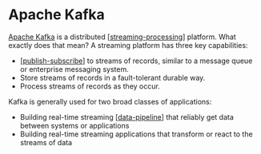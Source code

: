 # Apache Kafka

[Apache Kafka](https://kafka.apache.org/) is a distributed [[streaming-processing]] platform. What exactly does that mean?
A streaming platform has three key capabilities:

- [[publish-subscribe]] to streams of records, similar to a message queue or enterprise messaging system.
- Store streams of records in a fault-tolerant durable way.
- Process streams of records as they occur.

Kafka is generally used for two broad classes of applications:

- Building real-time streaming [[data-pipeline]] that reliably get data between systems or applications
- Building real-time streaming applications that transform or react to the streams of data

[//begin]: # "Autogenerated link references for markdown compatibility"
[publish-subscribe]: ../software-architecture/publish-subscribe "Publish - Subscribe (PubSub)"
[data-pipeline]: data-pipeline "Data Pipeline"
[streaming-processing]: streaming-processing "Streaming Processing"
[//end]: # "Autogenerated link references"
